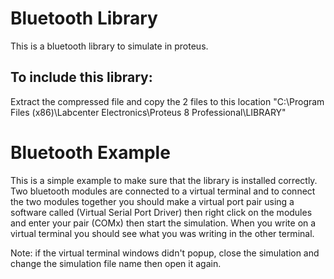 # Bluetooth Library
This is a bluetooth library to simulate in proteus.
## To include this library:
Extract the compressed file and copy the 2 files to this location 
"C:\Program Files (x86)\Labcenter Electronics\Proteus 8 Professional\LIBRARY"

# Bluetooth Example
This is a simple example to make sure that the library is installed correctly.
Two bluetooth modules are connected to a virtual terminal and to connect the two modules together you should make a virtual port pair using a software called (Virtual Serial Port Driver) then right click on the modules and enter your pair (COMx) then start the simulation. When you write on a virtual terminal you should see what you was writing in the other terminal.

Note: if the virtual terminal windows didn't popup, close the simulation and change the simulation file name then open it again.